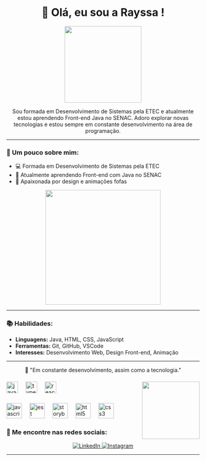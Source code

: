 

</div>

###

<h1 align="center">👋 Olá, eu sou a Rayssa !</h1>
<p align="center">
  <img src="https://media.giphy.com/media/3o7aCTfyhYawdOXcFW/giphy.gif" width="200"/>
</p>

<p align="center">
  Sou formada em Desenvolvimento de Sistemas pela ETEC e atualmente estou aprendendo Front-end Java no SENAC. Adoro explorar novas tecnologias e estou sempre em constante desenvolvimento na área de programação.
</p>

---







### 🌟 Um pouco sobre mim:

- 💻 Formada em Desenvolvimento de Sistemas pela ETEC
- 🚀 Atualmente aprendendo Front-end com Java no SENAC
- 🎨 Apaixonada por design e animações fofas

<p align="center">
  <img src="https://media.giphy.com/media/l3vQX3quRyE8KOAIE/giphy.gif" width="300"/>
</p>

---

### 📚 Habilidades:

- **Linguagens:** Java, HTML, CSS, JavaScript
- **Ferramentas:** Git, GitHub, VSCode
- **Interesses:** Desenvolvimento Web, Design Front-end, Animação

---

<p align="center">
  🌟 "Em constante desenvolvimento, assim como a tecnologia."
</p>
</div>

###


<img align="right" height="150" src="https://i.imgflip.com/65efzo.gif"  />

###

<div align="left">
  <img src="https://cdn.jsdelivr.net/gh/devicons/devicon/icons/javascript/javascript-original.svg" height="30" alt="javascript logo"  />
  <img width="12" />
  <img src="https://cdn.jsdelivr.net/gh/devicons/devicon/icons/typescript/typescript-original.svg" height="30" alt="typescript logo"  />
  <img width="12" />
  <img src="https://cdn.jsdelivr.net/gh/devicons/devicon/icons/react/react-original.svg" height="30" alt="react logo"  />
  <img width="12" />





###





<div align="left">
  <img src="https://cdn.jsdelivr.net/gh/devicons/devicon/icons/javascript/javascript-original.svg" height="40" alt="javascript logo"  />
  <img width="12" />
  <img src="https://cdn.jsdelivr.net/gh/devicons/devicon/icons/jest/jest-plain.svg" height="40" alt="jest logo"  />
  <img width="12" />
  <img src="https://cdn.jsdelivr.net/gh/devicons/devicon/icons/storybook/storybook-original.svg" height="40" alt="storybook logo"  />
  <img width="12" />
  <img src="https://cdn.jsdelivr.net/gh/devicons/devicon/icons/html5/html5-original.svg" height="40" alt="html5 logo"  />
  <img width="12" />
  <img src="https://cdn.jsdelivr.net/gh/devicons/devicon/icons/css3/css3-original.svg" height="40" alt="css3 logo"  />
</div>

###

### 🔗 Me encontre nas redes sociais:

<p align="center">
  <a href="https://www.linkedin.com/in/rayssa-dos-santos-farias-404538261?utm_source=share&utm_campaign=share_via&utm_content=profile&utm_medium=android_app">
    <img src="https://img.shields.io/badge/LinkedIn-blue?style=for-the-badge&logo=linkedin&logoColor=white" alt="LinkedIn">
  </a>
  <a href="https://www.instagram.com/rsf_09_?igsh=MWJoMWpvazd4Mnk3Mg==">
    <img src="https://img.shields.io/badge/Instagram-E4405F?style=for-the-badge&logo=instagram&logoColor=white" alt="Instagram">
  </a>
</p>

---

<br clear="both">


